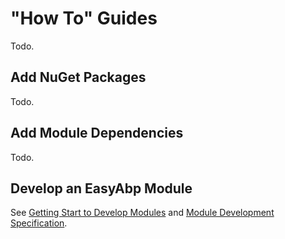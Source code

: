 # "How To" Guides
Todo.

## Add NuGet Packages
Todo.

## Add Module Dependencies
Todo.

## Develop an EasyAbp Module
See [Getting Start to Develop Modules](Getting-Start-to-Develop-Modules.md) and [Module Development Specification](Module-Development-Specification.md#contribute-to-easyabp).
